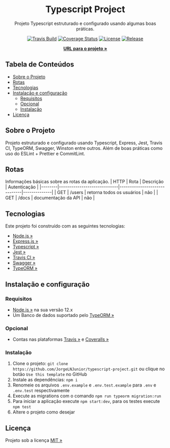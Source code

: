 <div align="center" id="title">
  <h1>Typescript Project</h1>
</div>

<div align="center" id="short-description">

Projeto Typescript estruturado e configurado usando algumas boas práticas.

</div>

<div align="center" id="badges">

[![Travis Build](https://travis-ci.com/JorgeLNJunior/typescript-project.svg?branch=master)](https://travis-ci.com/github/JorgeLNJunior/typescript-project)
[![Coverage Status](https://coveralls.io/repos/github/JorgeLNJunior/typescript-project/badge.svg?branch=master&service=github)](https://coveralls.io/github/JorgeLNJunior/typescript-project?branch=master)
[![License](https://img.shields.io/github/license/JorgeLNJunior/typescript-project)](https://github.com/JorgeLNJunior/typescript-project/blob/master/LICENSE.md)
[![Release](https://img.shields.io/github/v/release/JorgeLNJunior/typescript-project?color=lgreen)](https://github.com/JorgeLNJunior/typescript-project/releases)

</div>

<div align="center">

[**URL para o projeto »**](https://github.com/JorgeLNJunior/typescript-project)

</div>

## Tabela de Conteúdos
* [Sobre o Projeto](https://github.com/JorgeLNJunior/typescript-project#sobre-o-projeto)
* [Rotas](https://github.com/JorgeLNJunior/typescript-project#rotas)
* [Tecnologias](https://github.com/JorgeLNJunior/typescript-project#tecnologias)
* [Instalação e configuração](https://github.com/JorgeLNJunior/typescript-project#instala%C3%A7%C3%A3o-e-configura%C3%A7%C3%A3o)
  * [Requisitos](https://github.com/JorgeLNJunior/typescript-project#requisitos)
  * [Opcional](https://github.com/JorgeLNJunior/typescript-project#requisitos)
  * [Instalação](https://github.com/JorgeLNJunior/typescript-project#instala%C3%A7%C3%A3o)
* [Licença](https://github.com/JorgeLNJunior/typescript-project#licen%C3%A7a)

## Sobre o Projeto
Projeto estruturado e configurado usando Typescript, Express, Jest, Travis CI, TypeORM, Swagger, Winston entre outros. Além de boas práticas como uso do ESLint + Prettier e CommitLint.

## Rotas

Informações básicas sobre as rotas da aplicação.
| HTTP   | Rota                        | Descrição                    | Autenticação |
|--------|-----------------------------|------------------------------|--------------|
| GET    | /users                      | retorna todos os usuários    | não          |
| GET    | /docs                       | documentação da API          | não          |

## Tecnologias
Este projeto foi construído com as seguintes tecnologias:
- [Node.js »](https://nodejs.org)
- [Express.js »](https://expressjs.com)
- [Typescript »](https://www.typescriptlang.org)
- [Jest »](https://jestjs.io)
- [Travis CI »](https://travis-ci.org)
- [Swagger »](https://swagger.io)
- [TypeORM »](https://typeorm.io)

## Instalação e configuração
### Requisitos
  - [Node.js »](https://nodejs.org/en/download) na sua versão 12.x
  - Um Banco de dados suportado pelo [TypeORM »](https://typeorm.io)

### Opcional
  - Contas nas plataformas [Travis »](https://travis-ci.com) e
  [Coveralls »](https://coveralls.io)

### Instalação
  1. Clone o projeto: `git clone https://github.com/JorgeLNJunior/typescript-project.git` ou clique no botão `Use this template` no GitHub
  2. Instale as dependências: `npm i`
  3. Renomeie os arquivos `.env.example` e `.env.test.example` para `.env` e `.env.test` respectivamente
  4. Execute as migrations com o comando `npm run typeorm migration:run`
  5. Para iniciar a aplicação execute `npm start:dev`, para os testes execute `npm test`
  6. Altere o projeto como desejar

## Licença
Projeto sob a licença [MIT »](https://github.com/JorgeLNJunior/typescript-project/blob/master/LICENSE.md)
